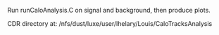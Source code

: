 Run runCaloAnalysis.C on signal and background, then produce plots.

CDR directory at:
/nfs/dust/luxe/user/lhelary/Louis/CaloTracksAnalysis
